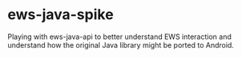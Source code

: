 # ews-java-spike

Playing with ews-java-api to better understand EWS interaction and understand how the original Java library might be ported to Android.
